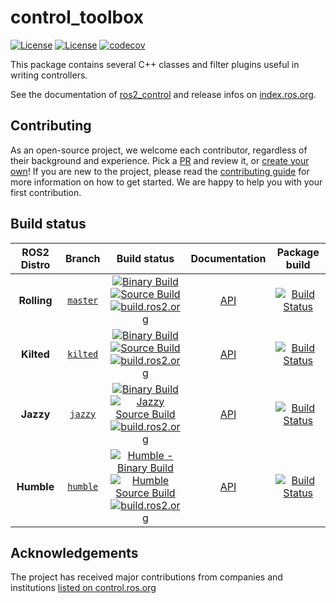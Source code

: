 # control_toolbox

[![License](https://img.shields.io/badge/License-BSD%203--Clause-blue.svg)](https://opensource.org/licenses/BSD-3-Clause)
[![License](https://img.shields.io/badge/License-Apache%202.0-blue.svg)](https://opensource.org/licenses/Apache-2.0)
[![codecov](https://codecov.io/gh/ros-controls/control_toolbox/branch/kilted/graph/badge.svg?token=0o4dFzADHj)](https://codecov.io/gh/ros-controls/control_toolbox/tree/kilted)

This package contains several C++ classes and filter plugins useful in writing controllers.

See the documentation of [ros2_control](http://control.ros.org) and release infos on [index.ros.org](http://index.ros.org/p/control_toolbox).

## Contributing

As an open-source project, we welcome each contributor, regardless of their background and experience. Pick a [PR](https://github.com/ros-controls/control_toolbox/pulls) and review it, or [create your own](https://github.com/ros-controls/control_toolbox/contribute)!
If you are new to the project, please read the [contributing guide](https://control.ros.org/rolling/doc/contributing/contributing.html) for more information on how to get started. We are happy to help you with your first contribution.

## Build status

ROS2 Distro | Branch | Build status | Documentation | Package build
:---------: | :----: | :----------: | :-----------: | :---------------:
**Rolling** | [`master`](https://github.com/ros-controls/control_toolbox/tree/master) | [![Binary Build](https://github.com/ros-controls/control_toolbox/actions/workflows/rolling-binary-build.yml/badge.svg?branch=master)](https://github.com/ros-controls/control_toolbox/actions/workflows/rolling-binary-build.yml) <br> [![Source Build](https://github.com/ros-controls/control_toolbox/actions/workflows/rolling-build-source.yml/badge.svg?branch=master)](https://github.com/ros-controls/control_toolbox/actions/workflows/rolling-build-source.yml?branch=master) <br> [![build.ros2.org](https://build.ros2.org/buildStatus/icon?job=Rdev__control_toolbox__ubuntu_noble_amd64&subject=build.ros2.org)](https://build.ros2.org/job/Rdev__control_toolbox__ubuntu_noble_amd64/) | [API](http://docs.ros.org/en/rolling/p/control_toolbox/)  | [![Build Status](https://build.ros2.org/buildStatus/icon?job=Rbin_uN64__control_toolbox__ubuntu_noble_amd64__binary)](https://build.ros2.org/job/Rbin_uN64__control_toolbox__ubuntu_noble_amd64__binary/)
**Kilted** | [`kilted`](https://github.com/ros-controls/control_toolbox/tree/master) | [![Binary Build](https://github.com/ros-controls/control_toolbox/actions/workflows/kilted-binary-build.yml/badge.svg?branch=master)](https://github.com/ros-controls/control_toolbox/actions/workflows/kilted-binary-build.yml) <br> [![Source Build](https://github.com/ros-controls/control_toolbox/actions/workflows/kilted-build-source.yml/badge.svg?branch=master)](https://github.com/ros-controls/control_toolbox/actions/workflows/kilted-build-source.yml?branch=master) <br> [![build.ros2.org](https://build.ros2.org/buildStatus/icon?job=Kdev__control_toolbox__ubuntu_noble_amd64&subject=build.ros2.org)](https://build.ros2.org/job/Kdev__control_toolbox__ubuntu_noble_amd64/) | [API](http://docs.ros.org/en/kilted/p/control_toolbox/)  | [![Build Status](https://build.ros2.org/buildStatus/icon?job=Kbin_uN64__control_toolbox__ubuntu_noble_amd64__binary)](https://build.ros2.org/job/Kbin_uN64__control_toolbox__ubuntu_noble_amd64__binary/)
**Jazzy** | [`jazzy`](https://github.com/ros-controls/control_toolbox/tree/jazzy) | [![Binary Build](https://github.com/ros-controls/control_toolbox/actions/workflows/jazzy-binary-build.yml/badge.svg?branch=master)](https://github.com/ros-controls/control_toolbox/actions/workflows/jazzy-binary-build.yml) <br> [![Jazzy Source Build](https://github.com/ros-controls/control_toolbox/actions/workflows/jazzy-build-source.yml/badge.svg?branch=master)](https://github.com/ros-controls/control_toolbox/actions/workflows/jazzy-build-source.yml?branch=master) <br> [![build.ros2.org](https://build.ros2.org/buildStatus/icon?job=Jdev__control_toolbox__ubuntu_noble_amd64&subject=build.ros2.org)](https://build.ros2.org/job/Jdev__control_toolbox__ubuntu_noble_amd64/) | [API](http://docs.ros.org/en/jazzy/p/control_toolbox/) | [![Build Status](https://build.ros2.org/buildStatus/icon?job=Jbin_uN64__control_toolbox__ubuntu_noble_amd64__binary)](https://build.ros2.org/job/Jbin_uN64__control_toolbox__ubuntu_noble_amd64__binary/)
**Humble** | [`humble`](https://github.com/ros-controls/control_toolbox/tree/humble) | [![Humble - Binary Build](https://github.com/ros-controls/control_toolbox/actions/workflows/humble-binary-build.yml/badge.svg?branch=master)](https://github.com/ros-controls/control_toolbox/actions/workflows/humble-binary-build.yml) <br> [![Humble Source Build](https://github.com/ros-controls/control_toolbox/actions/workflows/humble-build-source.yml/badge.svg?branch=master)](https://github.com/ros-controls/control_toolbox/actions/workflows/humble-build-source.yml?branch=master) <br> [![build.ros2.org](https://build.ros2.org/buildStatus/icon?job=Hdev__control_toolbox__ubuntu_jammy_amd64&subject=build.ros2.org)](https://build.ros2.org/job/Hdev__control_toolbox__ubuntu_jammy_amd64/) | [API](http://docs.ros.org/en/humble/p/control_toolbox/) | [![Build Status](https://build.ros2.org/buildStatus/icon?job=Hbin_uJ64__control_toolbox__ubuntu_jammy_amd64__binary)](https://build.ros2.org/job/Hbin_uJ64__control_toolbox__ubuntu_jammy_amd64__binary/)

## Acknowledgements

The project has received major contributions from companies and institutions [listed on control.ros.org](https://control.ros.org/rolling/doc/acknowledgements/acknowledgements.html)
